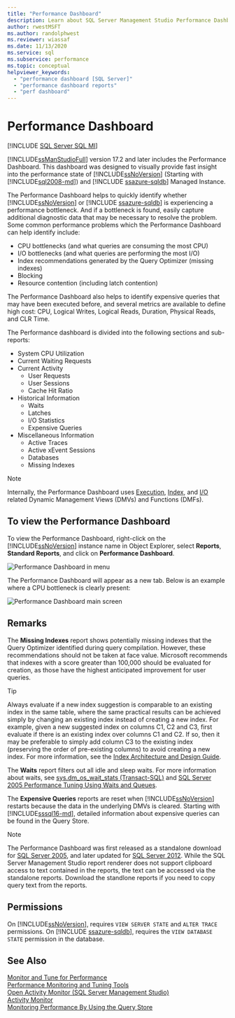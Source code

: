 ```yaml
---
title: "Performance Dashboard"
description: Learn about SQL Server Management Studio Performance Dashboard, which provides fast insight into SQL Server and Azure SQL Managed Instance.
author: rwestMSFT
ms.author: randolphwest
ms.reviewer: wiassaf
ms.date: 11/13/2020
ms.service: sql
ms.subservice: performance
ms.topic: conceptual
helpviewer_keywords:
  - "performance dashboard [SQL Server]"
  - "performance dashboard reports"
  - "perf dashboard"
---
```

# Performance Dashboard
[!INCLUDE [SQL Server SQL MI](../../includes/applies-to-version/sql-asdbmi.md)]

[!INCLUDE[ssManStudioFull](../../includes/ssmanstudiofull-md.md)] version 17.2 and later includes the Performance Dashboard. This dashboard was designed to visually provide fast insight into the performance state of [!INCLUDE[ssNoVersion](../../includes/ssnoversion-md.md)] (Starting with [!INCLUDE[sql2008-md](../../includes/sql2008-md.md)]) and [!INCLUDE [ssazure-sqldb](../../includes/ssazure-sqldb.md)] Managed Instance. 

The Performance Dashboard helps to quickly identify whether [!INCLUDE[ssNoVersion](../../includes/ssnoversion-md.md)] or [!INCLUDE [ssazure-sqldb](../../includes/ssazure-sqldb.md)] is experiencing a performance bottleneck. And if a bottleneck is found, easily capture additional diagnostic data that may be necessary to resolve the problem. Some common performance problems which the Performance Dashboard can help identify include:
-  CPU bottlenecks (and what queries are consuming the most CPU)
-  I/O bottlenecks (and what queries are performing the most I/O)
-  Index recommendations generated by the Query Optimizer (missing indexes)
-  Blocking
-  Resource contention (including latch contention)

The Performance Dashboard also helps to identify expensive queries that may have been executed before, and several metrics are available to define high cost: CPU, Logical Writes, Logical Reads, Duration, Physical Reads, and CLR Time.

The Performance dashboard is divided into the following sections and sub-reports:
-  System CPU Utilization
-  Current Waiting Requests
-  Current Activity
   -  User Requests
   -  User Sessions
   -  Cache Hit Ratio
-  Historical Information
   -  Waits
   -  Latches
   -  I/O Statistics
   -  Expensive Queries
- Miscellaneous Information
  -  Active Traces
  -  Active xEvent Sessions
  -  Databases
  -  Missing Indexes

> [!NOTE] 
> Internally, the Performance Dashboard uses [Execution](../../relational-databases/system-dynamic-management-views/execution-related-dynamic-management-views-and-functions-transact-sql.md), [Index](../../relational-databases/system-dynamic-management-views/index-related-dynamic-management-views-and-functions-transact-sql.md), and [I/O](../../relational-databases/system-dynamic-management-views/i-o-related-dynamic-management-views-and-functions-transact-sql.md) related Dynamic Management Views (DMVs) and Functions (DMFs).

## To view the Performance Dashboard 
  
To view the Performance Dashboard, right-click on the [!INCLUDE[ssNoVersion](../../includes/ssnoversion-md.md)] instance name in Object Explorer, select **Reports**, **Standard Reports**, and click on **Performance Dashboard**.  
  
![Performance Dashboard in menu](../../relational-databases/performance/media/perf_dashboard_ssms.png "Performance Dashboard in menu")  
  
The Performance Dashboard will appear as a new tab. Below is an example where a CPU bottleneck is clearly present:  
  
![Performance Dashboard main screen](../../relational-databases/performance/media/perf_dashboard.png "Performance Dashboard main screen")  
  
## Remarks
The **Missing Indexes** report shows potentially missing indexes that the Query Optimizer identified during query compilation. However, these recommendations should not be taken at face value. Microsoft recommends that indexes with a score greater than 100,000 should be evaluated for creation, as those have the highest anticipated improvement for user queries. 

> [!TIP]
> Always evaluate if a new index suggestion is comparable to an existing index in the same table, where the same practical results can be achieved simply by changing an existing index instead of creating a new index. For example, given a new suggested index on columns C1, C2 and C3, first evaluate if there is an existing index over columns C1 and C2. If so, then it may be preferable to simply add column C3 to the existing index (preserving the order of pre-existing columns) to avoid creating a new index.
> For more information, see the [Index Architecture and Design Guide](../../relational-databases/sql-server-index-design-guide.md).

The **Waits** report filters out all idle and sleep waits. For more information about waits, see [sys.dm_os_wait_stats &#40;Transact-SQL&#41;](../../relational-databases/system-dynamic-management-views/sys-dm-os-wait-stats-transact-sql.md) and [SQL Server 2005 Performance Tuning Using Waits and Queues](https://download.microsoft.com/download/4/7/a/47a548b9-249e-484c-abd7-29f31282b04d/performance_tuning_waits_queues.doc).

The **Expensive Queries** reports are reset when [!INCLUDE[ssNoVersion](../../includes/ssnoversion-md.md)] restarts because the data in the underlying DMVs is cleared. Starting with [!INCLUDE[sssql16-md](../../includes/sssql16-md.md)], detailed information about expensive queries can be found in the Query Store. 


> [!NOTE]
> The Performance Dashboard was first released as a standalone download for [SQL Server 2005](https://techcommunity.microsoft.com/t5/SQL-Server-Support/SQL-Server-2005-Performance-Dashboard-Reports/ba-p/315415), and later updated for [SQL Server 2012](https://www.microsoft.com/download/details.aspx?id=29063). While the SQL Server Management Studio report renderer does not support clipboard access to text contained in the reports, the text can be accessed via the standalone reports.  Download the standlone reports if you need to copy query text from the reports.

## Permissions  
On [!INCLUDE[ssNoVersion](../../includes/ssnoversion-md.md)], requires `VIEW SERVER STATE` and `ALTER TRACE` permissions. 
On [!INCLUDE [ssazure-sqldb](../../includes/ssazure-sqldb.md)], requires the `VIEW DATABASE STATE` permission in the database.

## See Also  
 [Monitor and Tune for Performance](../../relational-databases/performance/monitor-and-tune-for-performance.md)     
 [Performance Monitoring and Tuning Tools](../../relational-databases/performance/performance-monitoring-and-tuning-tools.md)     
 [Open Activity Monitor &#40;SQL Server Management Studio&#41;](../../relational-databases/performance-monitor/open-activity-monitor-sql-server-management-studio.md)     
 [Activity Monitor](../../relational-databases/performance-monitor/activity-monitor.md)     
 [Monitoring Performance By Using the Query Store](../../relational-databases/performance/monitoring-performance-by-using-the-query-store.md)     
